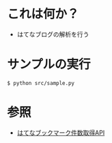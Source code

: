 # これは何か？
- はてなブログの解析を行う


# サンプルの実行

```
$ python src/sample.py
```

# 参照

- [はてなブックマーク件数取得API](https://developer.hatena.ne.jp/ja/documents/bookmark/apis/getcount/)
